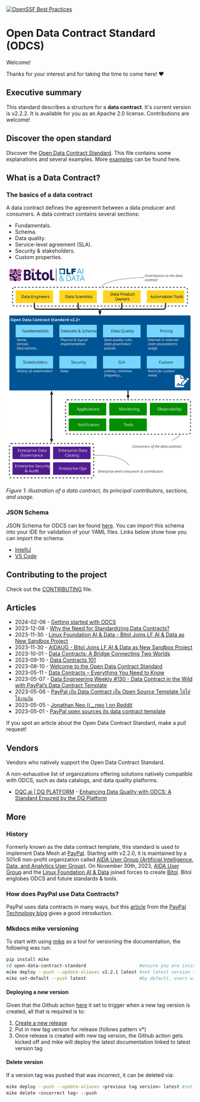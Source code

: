 [![OpenSSF Best Practices](https://www.bestpractices.dev/projects/8149/badge)](https://www.bestpractices.dev/projects/8149)

# Open Data Contract Standard (ODCS)

Welcome! 

Thanks for your interest and for taking the time to come here! ❤️

## Executive summary
This standard describes a structure for a **data contract**. It's current version is v2.2.2. It is available for you as an Apache 2.0 license. Contributions are welcome!

## Discover the open standard
Discover the [Open Data Contract Standard](standard.md). This file contains some explanations and several examples. More [examples](examples/index.md) can be found here.

## What is a Data Contract?

### The basics of a data contract
A data contract defines the agreement between a data producer and consumers. A data contract contains several sections:
* Fundamentals.
* Schema.
* Data quality.
* Service-level agreement (SLA).
* Security & stakeholders.
* Custom properties.

![Data contract schema](img/data-contract-v2.2.1-schema.svg "Data contract schema")

*Figure 1: illustration of a data contract, its principal contributors, sections, and usage.*

### JSON Schema

JSON Schema for ODCS can be found [here](https://github.com/bitol-io/open-data-contract-standard/blob/main/schema/odcs-json-schema.json). You can import this schema into your IDE for 
validation of your YAML files. Links below show how you can import the schema:

- [IntelliJ](https://www.jetbrains.com/help/idea/json.html#ws_json_schema_add_custom)
- [VS Code](https://code.visualstudio.com/languages/json#_json-schemas-and-settings)

## Contributing to the project
Check out the [CONTRIBUTING](./contributing.md) file.

## Articles 
 * 2024-02-06 - [Getting started with ODCS](https://medium.com/abeadata/getting-started-with-odcs-3ba790707879)
 * 2023-12-08 - [Why the Need for Standardizing Data Contracts?](https://medium.com/abeadata/why-the-need-for-standardizing-data-contracts-133bc3491148)
 * 2023-11-30 - [Linux Foundation AI & Data - Bitol Joins LF AI & Data as New Sandbox Project](https://lfaidata.foundation/blog/2023/11/30/bitol-joins-lf-ai-data-as-new-sandbox-project/)
 * 2023-11-30 - [AIDAUG - Bitol Joins LF AI & Data as New Sandbox Project](https://aidausergroup.org/2023/11/30/bitol-joins-lf-ai-data-as-new-sandbox-project/)
 * 2023-10-01 - [Data Contracts: A Bridge Connecting Two Worlds](https://medium.com/@atanas.iliev.ai/data-contracts-a-bridge-connecting-two-worlds-404eff1d970d)
 * 2023-09-10 - [Data Contracts 101](https://medium.com/p/568a9adbf9a9)
 * 2023-08-10 - [Welcome to the Open Data Contract Standard](https://jgp.ai/2023/08/09/welcome-to-the-open-data-contract-standard/)
 * 2023-05-11 - [Data Contracts – Everything You Need to Know](https://www.montecarlodata.com/blog-data-contracts-explained/)
 * 2023-05-07 - [Data Engineering Weekly #130 - Data Contract in the Wild with PayPal’s Data Contract Template](https://www.dataengineeringweekly.com/p/data-engineering-weekly-130)
 * 2023-05-06 - [PayPal เปิด Data Contract เป็น Open Source Template ให้ไปใช้งานกัน](https://discuss.dataengineercafe.io/t/paypal-data-contract-open-source-template/581/1)
 * 2023-05-05 - [Jonathan Neo (j__neo ) on Reddit](https://www.reddit.com/r/dataengineering/comments/137glbo/comment/jixw5hj/?utm_source=reddit&utm_medium=web2x&context=3)
 * 2023-05-01 - [PayPal open sources its data contract template](https://jgp.ai/2023/05/01/paypal-open-sources-its-data-contract-template/)

If you spot an article about the Open Data Contract Standard, make a pull request! 

## Vendors

Vendors who natively support the Open Data Contract Standard.

A non-exhaustive list of organizations offering solutions natively compatible with ODCS, such as data catalogs, and data quality platforms.

* [DQC.ai | DQ PLATFORM](https://www.dqc.ai/dqc-platform) - [Enhancing Data Quality with ODCS: A Standard Ensured by the DQ Platform
](https://www.dqc.ai/post/enhancing-data-quality-with-odcs-a-standard-ensured-by-the-dq-platform)

## More

### History
Formerly known as the data contract template, this standard is used to implement Data Mesh at [PayPal](https://about.pypl.com/). Starting with v2.2.0, it is maintained by a 501c6 non-profit organization called [AIDA User Group (Artificial Intelligence, Data, and Analytics User Group)](https://aidaug.org). On November 30th, 2023, [AIDA User Group](https://aidaug.org) and the [Linux Foundation AI & Data](https://lfaidata.foundation/) joined forces to create [Bitol](https://bitol.io). Bitol englobes ODCS and future standards & tools.

### How does PayPal use Data Contracts?
PayPal uses data contracts in many ways, but this [article](https://medium.com/paypal-tech/the-next-generation-of-data-platforms-is-the-data-mesh-b7df4b825522) from the [PayPal Technology blog](https://medium.com/paypal-tech) gives a good introduction.

### Mkdocs mike versioning
To start with using [mike](https://github.com/jimporter/mike) as a tool for versioning the documentation, the following was run:

```bash
pip install mike
cd open-data-contract-standard                    #ensure you are inside the repo
mike deploy --push --update-aliases v2.2.1 latest #set latest version to v2.2.1
mike set-default --push latest                    #by default, users will go to latest
```

#### Deploying a new version
Given that the Github action [here](https://github.com/bitol-io/open-data-contract-standard/blob/main/.github/workflows/docs-site-deploy.yaml) it set to trigger when a new tag version is
created, all that is required is to:
1. [Create a new release](https://github.com/bitol-io/open-data-contract-standard/releases)
2. Put in new tag version for release (follows pattern v*)
3. Once release is created with new tag version, the Github action gets kicked off and mike will deploy the latest documentation linked to latest version tag

#### Delete version
If a version tag was pushed that was incorrect, it can be deleted via:

```bash
mike deploy --push --update-aliases <previous tag version> latest #set latest version to previous tag version
mike delete <incorrect tag> --push
```
